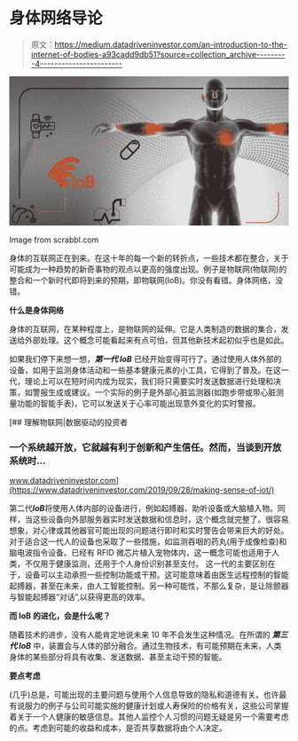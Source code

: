 # 身体网络导论

> 原文：<https://medium.datadriveninvestor.com/an-introduction-to-the-internet-of-bodies-a93cadd9db51?source=collection_archive---------4----------------------->

![](img/f187a738b8a86a52f0a883a46e7f6963.png)

Image from scrabbl.com

身体的互联网正在到来。在这十年的每一个新的转折点，一些技术都在整合，关于可能成为一种趋势的新奇事物的观点以更高的强度出现。例子是物联网(物联网)的整合和一个新时代即将到来的预期，即物联网(IoB)。你没有看错。身体网络，没错。

**什么是身体网络**

身体的互联网，在某种程度上，是物联网的延伸。它是人类制造的数据的集合，发送给外部处理。这个概念可能看起来有点可怕，但其他新技术起初似乎也是如此。

如果我们停下来想一想，***第一代 IoB*** 已经开始变得可行了。通过使用人体外部的设备，如用于监测身体活动和一些基本健康元素的小工具，它得到了普及。在这一代，理论上可以在短时间内成为现实，我们将只需要实时发送数据进行处理和决策，如警报生成或建议。一个实际的例子是外部心脏监测器(如跑步带或带心脏测量功能的智能手表)，它可以发送关于心率可能出现意外变化的实时警报。

[](https://www.datadriveninvestor.com/2019/09/28/making-sense-of-iot/) [## 理解物联网|数据驱动的投资者

### 一个系统越开放，它就越有利于创新和产生信任。然而，当谈到开放系统时…

www.datadriveninvestor.com](https://www.datadriveninvestor.com/2019/09/28/making-sense-of-iot/) 

第二代***IoB***将使用人体内部的设备进行，例如起搏器、助听设备或大脑植入物。同样，当这些设备向外部服务器实时发送数据和信息时，这个概念就完整了。很容易想象，对心律或其他器官可能出现的问题进行即时和实时警告会带来巨大的好处。对于适合这一代人的设备也采取了一些措施，如监测吞咽的药丸(用于成像检查)和脑电波指令设备。已经有 RFID 微芯片植入宠物体内，这一概念可能也适用于人类，不仅用于健康监测，还用于个人身份识别甚至支付。
这一代的主要区别在于，设备可以主动承担一些控制功能或干预。这可能意味着由医生远程控制的智能起搏器，甚至在未来，由人工智能控制。另一种可能性，不那么复杂，是让除颤器与智能起搏器“对话”,以获得更高的效率。

**而 IoB 的进化，会是什么呢？**

随着技术的进步，没有人能肯定地说未来 10 年不会发生这种情况。在所谓的 ***第三代 IoB*** 中，装置会与人体的部分融合。通过生物技术，有可能预期在未来，人类身体的某些部分将具有收集、发送数据、甚至主动干预的智能。

**要点考虑**

(几乎)总是，可能出现的主要问题与使用个人信息导致的隐私和道德有关。也许最有说服力的例子与公司可能实施的健康计划或人寿保险的价格有关，这些公司掌握着关于一个人健康的敏感信息。其他人监控个人习惯的问题无疑是另一个需要考虑的点。考虑到可能的收益和成本，是否共享数据将由个人决定。